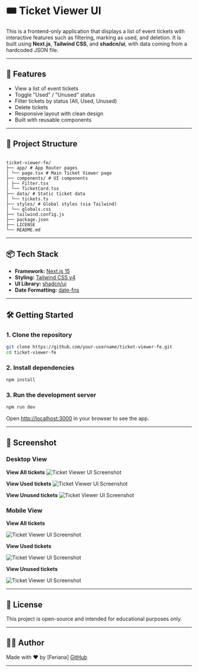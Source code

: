 # 🎟️ Ticket Viewer UI

This is a frontend-only application that displays a list of event tickets with interactive features such as filtering, marking as used, and deletion. It is built using **Next.js**, **Tailwind CSS**, and **shadcn/ui**, with data coming from a hardcoded JSON file.

---

## 🚀 Features

- View a list of event tickets
- Toggle "Used" / "Unused" status
- Filter tickets by status (All, Used, Unused)
- Delete tickets
- Responsive layout with clean design
- Built with reusable components

---

## 📁 Project Structure

```

ticket-viewer-fe/
├── app/ # App Router pages
│ └── page.tsx # Main Ticket Viewer page
├── components/ # UI components
│ ├── Filter.tsx
│ └── TicketCard.tsx
├── data/ # Static ticket data
│ └── tickets.ts
├── styles/ # Global styles (via Tailwind)
│ └── globals.css
├── tailwind.config.js
├── package.json
├── LICENSE
└── README.md

```

---

## 📦 Tech Stack

- **Framework:** [Next.js 15](https://nextjs.org/)
- **Styling:** [Tailwind CSS v4](https://tailwindcss.com/)
- **UI Library:** [shadcn/ui](https://ui.shadcn.com/)
- **Date Formatting:** [date-fns](https://date-fns.org/)

---

## 🛠️ Getting Started

### 1. Clone the repository

```bash
git clone https://github.com/your-username/ticket-viewer-fe.git
cd ticket-viewer-fe
```

### 2. Install dependencies

```bash
npm install
```

### 3. Run the development server

```bash
npm run dev
```

Open [http://localhost:3000](http://localhost:3000) in your browser to see the app.

---

## 📸 Screenshot

### Desktop View

**View All tickets**
![Ticket Viewer UI Screenshot](/public/ticket-view-all.png)

**View Used tickets**
![Ticket Viewer UI Screenshot](/public/ticket-view-used.png)

**View Unused tickets**
![Ticket Viewer UI Screenshot](/public/ticket-view-unused.png)

### Mobile View

**View All tickets**

![Ticket Viewer UI Screenshot](/public/ticket-view-all-HP.png)

**View Used tickets**

![Ticket Viewer UI Screenshot](/public/ticket-view-used-HP.png)

**View Unused tickets**

![Ticket Viewer UI Screenshot](/public/ticket-view-unused-HP.png)

---

## 📄 License

This project is open-source and intended for educational purposes only.

---

## 🙋‍♀️ Author

Made with ❤️ by \[Feriana]
[GitHub](https://github.com/ferianai)

---
